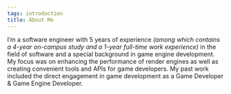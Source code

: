 ```yaml
---
tags: introduction
title: About Me
---
```


I’m a software engineer with 5 years of experience _(among which contains a 4-year on-campus study and a 1-year full-time work experience)_ in the field of software and a special background in game engine development. My focus was on enhancing the performance of render engines as well as creating convenient tools and APIs for game developers. My past work included the direct engagement in game development as a Game Developer & Game Engine Developer.
